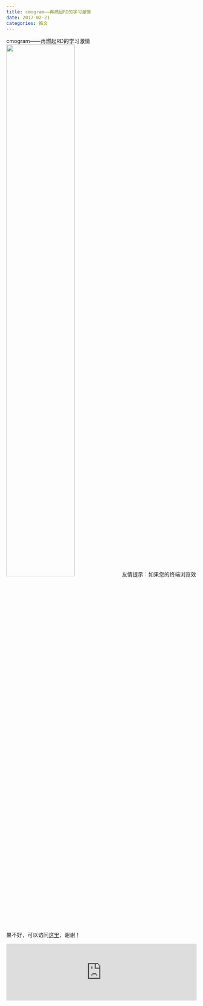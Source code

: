 ```yaml
---
title: cmogram——再燃起RD的学习激情
date: 2017-02-21
categories: 推文
---
```

cmogram——再燃起RD的学习激情
<img src="http://mmbiz.qpic.cn/mmbiz_jpg/ACviaWTBFxhZ17tuFgP0CBVs5ouQHDKvEs3pdktp6g4bulNaGfOd74zD26JiaB87ic6UlvviaIxKaN0P7P5wuAg6fA/0?wx_fmt=jpeg" style="width: 60%; height: auto;"/><!--more-->
友情提示：如果您的终端浏览效果不好，可以访问[这里](https://stata-club.github.io/stata_article/2017-02-21.html)，谢谢！
<iframe src="https://stata-club.github.io/stata_article/2017-02-21.html" id="iframepage" frameborder="0" scrolling="no" marginheight="0" marginwidth="0" width="100%" onLoad="iFrameHeight()"></iframe>
<script type="text/javascript" language="javascript">
function iFrameHeight() {
var ifm= document.getElementById("iframepage");
var subWeb = document.frames ? document.frames["iframepage"].document : ifm.contentDocument;   
if(ifm != null && subWeb != null) {
 ifm.height = subWeb.body.scrollHeight;
} 
} 
</script> 
